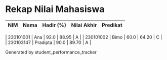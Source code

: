 # Rekap Nilai Mahasiswa

| NIM | Nama | Hadir (%) | Nilai Akhir | Predikat |
|---|---|---:|---:|:---:|

| 230101001 | Ana | 92.0 | 88.95 | A |
| 230101002 | Bimo | 60.0 | 64.20 | C |
| 230103147 | Pradipta | 90.0 | 89.70 | A |

Generated by student_performance_tracker